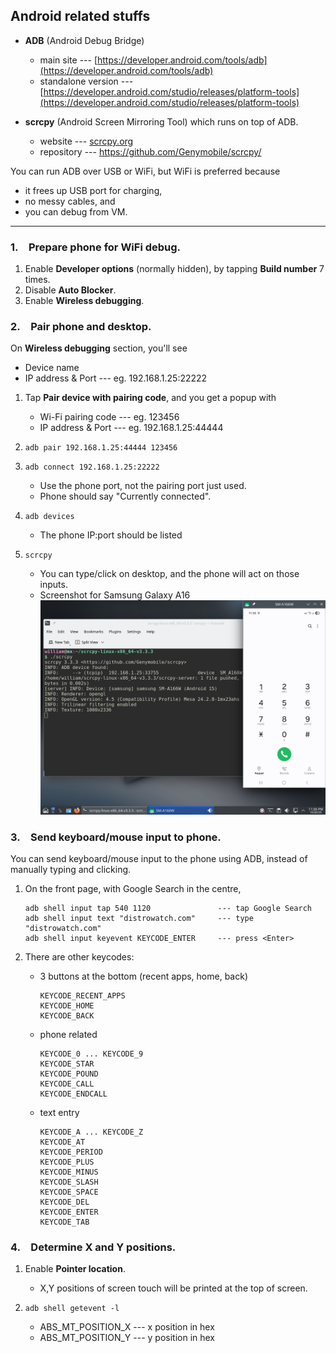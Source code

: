 ## Android related stuffs

- **ADB** (Android Debug Bridge)
  - main site --- [https://developer.android.com/tools/adb](https://developer.android.com/tools/adb)
  - standalone version --- [https://developer.android.com/studio/releases/platform-tools](https://developer.android.com/studio/releases/platform-tools)

- **scrcpy** (Android Screen Mirroring Tool) which runs on top of ADB.
  - website --- [scrcpy.org](scrcpy.org)
  - repository --- [https://github.com/Genymobile/scrcpy/ ](https://github.com/Genymobile/scrcpy/)

You can run ADB over USB or WiFi, but WiFi is preferred because 
  - it frees up USB port for charging,
  - no messy cables, and
  - you can debug from VM.

---

### 1.&emsp;Prepare phone for WiFi debug.

1. Enable **Developer options** (normally hidden), by tapping **Build number** 7 times.
2. Disable **Auto Blocker**.
3. Enable **Wireless debugging**.

### 2.&emsp;Pair phone and desktop.

On **Wireless debugging** section, you'll see
  - Device name
  - IP address & Port --- eg. 192.168.1.25:22222

1. Tap **Pair device with pairing code**, and you get a popup with
   - Wi-Fi pairing code --- eg. 123456
   - IP address & Port --- eg. 192.168.1.25:44444

2. `adb pair 192.168.1.25:44444 123456`

3. `adb connect 192.168.1.25:22222`
   - Use the phone port, not the pairing port just used.
   - Phone should say "Currently connected".

4. `adb devices`
   - The phone IP:port should be listed

5. `scrcpy`
   - You can type/click on desktop, and the phone will act on those inputs.
   - Screenshot for Samsung Galaxy A16 ![Samsung-Galaxy-A16.png](Samsung-Galaxy-A16.png)


### 3.&emsp;Send keyboard/mouse input to phone.

You can send keyboard/mouse input to the phone using ADB, instead of manually typing and clicking.

1. On the front page, with Google Search in the centre,
   ```
   adb shell input tap 540 1120               --- tap Google Search
   adb shell input text "distrowatch.com"     --- type "distrowatch.com"
   adb shell input keyevent KEYCODE_ENTER     --- press <Enter>
   ```

3. There are other keycodes:
   - 3 buttons at the bottom (recent apps, home, back)
     ```
     KEYCODE_RECENT_APPS
     KEYCODE_HOME
     KEYCODE_BACK
     ```

   - phone related
     ```
     KEYCODE_0 ... KEYCODE_9
     KEYCODE_STAR
     KEYCODE_POUND
     KEYCODE_CALL
     KEYCODE_ENDCALL
     ```

   - text entry
     ```
     KEYCODE_A ... KEYCODE_Z
     KEYCODE_AT
     KEYCODE_PERIOD
     KEYCODE_PLUS
     KEYCODE_MINUS
     KEYCODE_SLASH
     KEYCODE_SPACE
     KEYCODE_DEL
     KEYCODE_ENTER
     KEYCODE_TAB
     ```

### 4.&emsp;Determine X and Y positions.

1. Enable **Pointer location**.
   - X,Y positions of screen touch will be printed at the top of screen.

2. `adb shell getevent -l`
   - ABS_MT_POSITION_X --- x position in hex
   - ABS_MT_POSITION_Y --- y position in hex

